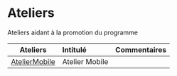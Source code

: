 # Ateliers
Ateliers aidant à la promotion du programme

|    Ateliers                                                 | Intitulé                                    |  Commentaires              |
|:-----------------------------------------------------------:|:--------------------------------------------|:---------------------------| 
| [AtelierMobile](https://github.com/CollegeBoreal/AtelierMobile) | Atelier Mobile                          |                            |

